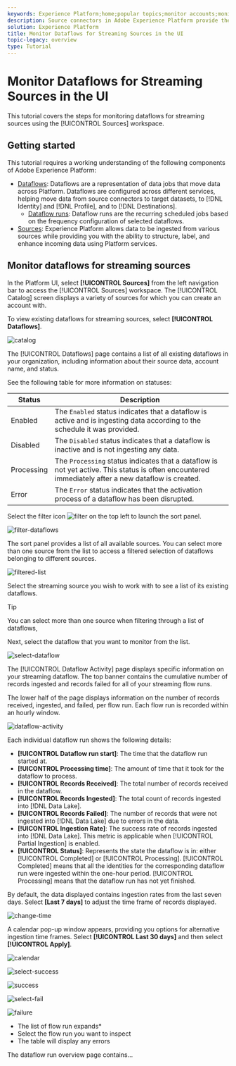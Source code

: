 ```yaml
---
keywords: Experience Platform;home;popular topics;monitor accounts;monitor dataflows;dataflows
description: Source connectors in Adobe Experience Platform provide the ability to ingest externally sourced data on a scheduled basis. This tutorial provides steps for monitoring streaming dataflows from the Sources workspace.
solution: Experience Platform
title: Monitor Dataflows for Streaming Sources in the UI
topic-legacy: overview
type: Tutorial
---
```


# Monitor Dataflows for Streaming Sources in the UI

This tutorial covers the steps for monitoring dataflows for streaming sources using the [!UICONTROL Sources] workspace.

## Getting started

This tutorial requires a working understanding of the following components of Adobe Experience Platform:

* [Dataflows](../../../dataflows/home.md): Dataflows are a representation of data jobs that move data across Platform. Dataflows are configured across different services, helping move data from source connectors to target datasets, to [!DNL Identity] and [!DNL Profile], and to [!DNL Destinations].
  * [Dataflow runs](../../notifications.md): Dataflow runs are the recurring scheduled jobs based on the frequency configuration of selected dataflows.
* [Sources](../../home.md): Experience Platform allows data to be ingested from various sources while providing you with the ability to structure, label, and enhance incoming data using Platform services.

## Monitor dataflows for streaming sources

In the Platform UI, select **[!UICONTROL Sources]** from the left navigation bar to access the [!UICONTROL Sources] workspace. The [!UICONTROL Catalog] screen displays a variety of sources for which you can create an account with.

To view existing dataflows for streaming sources, select **[!UICONTROL Dataflows]**.

![catalog](../../images/tutorials/monitor-streaming/catalog.png)

The [!UICONTROL Dataflows] page contains a list of all existing dataflows in your organization, including information about their source data, account name, and status.

See the following table for more information on statuses:

| Status | Description |
| ------ | ----------- |
| Enabled | The `Enabled` status indicates that a dataflow is active and is ingesting data according to the schedule it was provided. |
| Disabled | The `Disabled` status indicates that a dataflow is inactive and is not ingesting any data. |
| Processing | The `Processing` status indicates that a dataflow is not yet active. This status is often encountered immediately after a new dataflow is created. |
| Error | The `Error` status indicates that the activation process of a dataflow has been disrupted. |

Select the filter icon ![filter](../../images/tutorials/monitor-streaming/filter.png) on the top left to launch the sort panel.

![filter-dataflows](../../images/tutorials/monitor-streaming/filter-dataflows.png)

The sort panel provides a list of all available sources. You can select more than one source from the list to access a filtered selection of dataflows belonging to different sources.

![filtered-list](../../images/tutorials/monitor-streaming/filtered-list.png)

Select the streaming source you wish to work with to see a list of its existing dataflows.

>[!TIP]
>
>You can select more than one source when filtering through a list of dataflows,

Next, select the dataflow that you want to monitor from the list.

![select-dataflow](../../images/tutorials/monitor-streaming/select-dataflow.png)

The [!UICONTROL Dataflow Activity] page displays specific information on your streaming dataflow. The top banner contains the cumulative number of records ingested and records failed for all of your streaming flow runs.

The lower half of the page displays information on the number of records received, ingested, and failed, per flow run. Each flow run is recorded within an hourly window.

![dataflow-activity](../../images/tutorials/monitor-streaming/dataflow-activity.png)

Each individual dataflow run shows the following details:

* **[!UICONTROL Dataflow run start]**: The time that the dataflow run started at.
* **[!UICONTROL Processing time]**: The amount of time that it took for the dataflow to process.
* **[!UICONTROL Records Received]**: The total number of records received in the dataflow.
* **[!UICONTROL Records Ingested]**: The total count of records ingested into [!DNL Data Lake].
* **[!UICONTROL Records Failed]**: The number of records that were not ingested into [!DNL Data Lake] due to errors in the data.
* **[!UICONTROL Ingestion Rate]**: The success rate of records ingested into [!DNL Data Lake]. This metric is applicable when [!UICONTROL Partial Ingestion] is enabled.
* **[!UICONTROL Status]**: Represents the state the dataflow is in: either [!UICONTROL Completed] or [!UICONTROL Processing]. [!UICONTROL Completed] means that all the identities for the corresponding dataflow run were ingested within the one-hour period. [!UICONTROL Processing] means that the dataflow run has not yet finished.

By default, the data displayed contains ingestion rates from the last seven days. Select **[Last 7 days]** to adjust the time frame of records displayed.

![change-time](../../images/tutorials/monitor-streaming/change-time.png)

A calendar pop-up window appears, providing you options for alternative ingestion time frames. Select **[!UICONTROL Last 30 days]** and then select **[!UICONTROL Apply]**.

![calendar](../../images/tutorials/monitor-streaming/calendar.png)

![select-success](../../images/tutorials/monitor-streaming/select-success.png)

![success](../../images/tutorials/monitor-streaming/success.png)

![select-fail](../../images/tutorials/monitor-streaming/select-fail.png)

![failure](../../images/tutorials/monitor-streaming/failure.png)


* The list of flow run expands*
* Select the flow run you want to inspect
* The table will display any errors

The dataflow run overview page contains...

